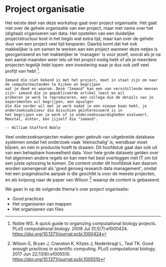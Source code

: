 # Project organisatie

Het eerste deel van deze workshop gaat over project organisatie. Het gaat niet over de gehele organisatie van een
project, maar met name over het (digitaal) organiseren van data. Het opstellen van een duidelijke projectstructuur kost
in het begin wat extra tijd, maar kan over de gehele duur van een project veel tijd besparen. Daarbij komt dat het ook
makkelijker is om samen te werken aan een project wanneer deze netjes is georganiseerd en het makkelijker te 'managen'
is voor jezelf, vooral als je na een aantal maanden weer iets uit het project nodig hebt of als je meerdere projecten 
tegelijk hebt lopen: een investering waar je dus ook zelf veel profijt van hebt [^Noble].

```{epigraph}
Iemand die niet bekend is met het project, moet in staat zijn om naar de computerbestanden te kijken en begrijpen 
wat je deed en waarom. Deze "Iemand" kan een van verschillende mensen zijn: iemand die je gepubliceerde artikel leest en wil 
proberen je werk te reproduceren, een collega die de details van je experimenten wil begrijpen, een opvolger 
die die verder wil met je werk nadat je een nieuwe baan hebt, je onderzoeksadviseur die misschien geïnteresseerd is in 
het begrijpen van je werk of je onderzoeksvaardigheden evalueert. Meestal, echter, ben jijzelf die "iemand". 

-- William Stafford Noble
```

Veel onderzoeksprojecten maken geen gebruik van uitgebreide database systemen omdat het onderzoek vaak 'kleinschalig' 
is, wendbaar moet blijven, en niet in productie hoeft te draaien. Dit hoofdstuk gaat dan ook uit van een behapbare 
hoeveelheid data. Voor hele grote datasets gelden over het algemeen andere regels en kan men het best overleggen met 
IT om tot een juiste oplossing te komen. De content onder dit hoofdstuk kan daarom worden samengevat als 'goed 
genoeg research data management', omdat het een pragmatische aanpak is die geschikt is voor de meeste projecten, en als
knipoog naar de paper van Wilson [^Wilson] waarop de content is gebaseerd.

We gaan in op de volgende thema's over project organisatie:

- Good practices
- Het organiseren van mappen
- Het organiseren van files



[^Wilson]: Wilson G, Bryan J, Cranston K, Kitzes J, Nederbragt L, Teal TK. Good enough practices in scientific 
computing. PLoS computational biology. 2017 Jun 22;13(6):e1005510. https://doi.org/10.1371/journal.pcbi.1005510

[^Noble]: Noble WS. A quick guide to organizing computational biology projects. PLoS computational biology. 
2009 Jul 31;5(7):e1000424. https://doi.org/10.1371/journal.pcbi.1000424